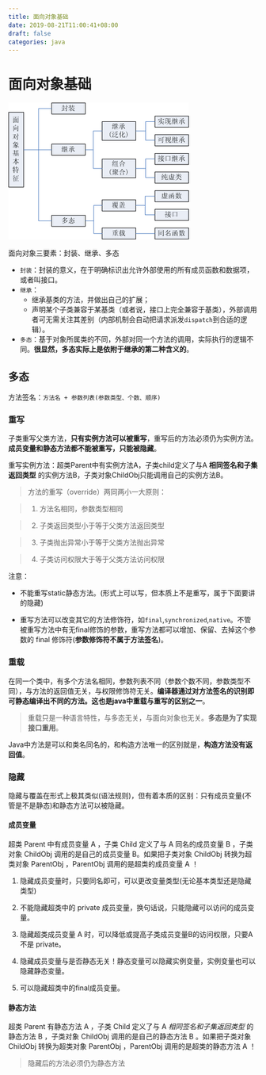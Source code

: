 ```yaml
---
title: 面向对象基础
date: 2019-08-21T11:00:41+08:00
draft: false
categories: java
---
```


# 面向对象基础

![](images/oop.gif)

面向对象三要素：封装、继承、多态

- `封装`：封装的意义，在于明确标识出允许外部使用的所有成员函数和数据项，或者叫接口。
- `继承`：
    - 继承基类的方法，并做出自己的扩展；
    - 声明某个子类兼容于某基类（或者说，接口上完全兼容于基类），外部调用者可无需关注其差别（内部机制会自动把请求派发`dispatch`到合适的逻辑）。
- `多态`：基于对象所属类的不同，外部对同一个方法的调用，实际执行的逻辑不同。**很显然，多态实际上是依附于继承的第二种含义的**。

## 多态

方法签名：`方法名 + 参数列表(参数类型、个数、顺序)`

### 重写

子类重写父类方法，**只有实例方法可以被重写**，重写后的方法必须仍为实例方法。**成员变量和静态方法都不能被重写，只能被隐藏**。

重写实例方法：超类Parent中有实例方法A，子类child定义了与A **相同签名和子集返回类型** 的实例方法B，子类对象ChildObj只能调用自己的实例方法B。

  >方法的重写（override）两同两小一大原则：

  >1. 方法名相同，参数类型相同

  >2. 子类返回类型小于等于父类方法返回类型

  >3. 子类抛出异常小于等于父类方法抛出异常

  >4. 子类访问权限大于等于父类方法访问权限

注意：

  - 不能重写static静态方法。(形式上可以写，但本质上不是重写，属于下面要讲的隐藏)

  - 重写方法可以改变其它的方法修饰符，如`final`,`synchronized`,`native`。不管被重写方法中有无final修饰的参数，重写方法都可以增加、保留、去掉这个参数的 final 修饰符(**参数修饰符不属于方法签名**)。

### 重载

在同一个类中，有多个方法名相同，参数列表不同（参数个数不同，参数类型不同），与方法的返回值无关，与权限修饰符无关。**编译器通过对方法签名的识别即可静态编译出不同的方法。这也是java中重载与重写的区别之一**。

  > 重载只是一种语言特性，与多态无关，与面向对象也无关。**多态是为了实现接口重用**。

Java中方法是可以和类名同名的，和构造方法唯一的区别就是，**构造方法没有返回值**。

### 隐藏

隐藏与覆盖在形式上极其类似(语法规则)，但有着本质的区别：只有成员变量(不管是不是静态)和静态方法可以被隐藏。

#### 成员变量

超类 Parent 中有成员变量 A ，子类 Child 定义了与 A 同名的成员变量 B ，子类对象 ChildObj 调用的是自己的成员变量 B。如果把子类对象 ChildObj 转换为超类对象 ParentObj ，ParentObj 调用的是超类的成员变量 A ！

  1. 隐藏成员变量时，只要同名即可，可以更改变量类型(无论基本类型还是隐藏类型)

  2. 不能隐藏超类中的 private 成员变量，换句话说，只能隐藏可以访问的成员变量。

  3. 隐藏超类成员变量 A 时，可以降低或提高子类成员变量B的访问权限，只要A不是 private。

  4. 隐藏成员变量与是否静态无关！静态变量可以隐藏实例变量，实例变量也可以隐藏静态变量。

  5. 可以隐藏超类中的final成员变量。

#### 静态方法

超类 Parent 有静态方法 A ，子类 Child 定义了与 A *相同签名和子集返回类型* 的静态方法 B ，子类对象 ChildObj 调用的是自己的静态方法 B 。如果把子类对象 ChildObj 转换为超类对象 ParentObj ，ParentObj 调用的是超类的静态方法 A ！

> 隐藏后的方法必须仍为静态方法

